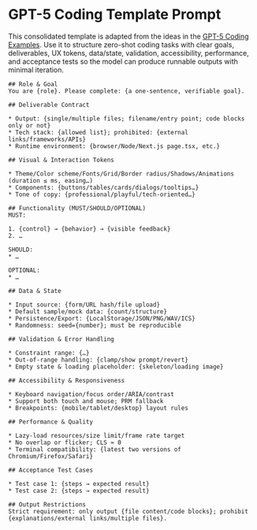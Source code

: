 # GPT-5 Coding Template Prompt

This consolidated template is adapted from the ideas in the [GPT-5 Coding Examples](https://github.com/openai/gpt-5-coding-examples). Use it to structure zero-shot coding tasks with clear goals, deliverables, UX tokens, data/state, validation, accessibility, performance, and acceptance tests so the model can produce runnable outputs with minimal iteration.


```
## Role & Goal
You are {role}. Please complete: {a one-sentence, verifiable goal}.

## Deliverable Contract

* Output: {single/multiple files; filename/entry point; code blocks only or not}
* Tech stack: {allowed list}; prohibited: {external links/frameworks/APIs}
* Runtime environment: {browser/Node/Next.js page.tsx, etc.}

## Visual & Interaction Tokens

* Theme/Color scheme/Fonts/Grid/Border radius/Shadows/Animations (duration ≤ ms, easing…)
* Components: {buttons/tables/cards/dialogs/tooltips…}
* Tone of copy: {professional/playful/tech-oriented…}

## Functionality (MUST/SHOULD/OPTIONAL)
MUST:

1. {control} → {behavior} → {visible feedback}
2. …

SHOULD:
* …

OPTIONAL:
* …

## Data & State

* Input source: {form/URL hash/file upload}
* Default sample/mock data: {count/structure}
* Persistence/Export: {LocalStorage/JSON/PNG/WAV/ICS}
* Randomness: seed={number}; must be reproducible

## Validation & Error Handling

* Constraint range: {…}
* Out-of-range handling: {clamp/show prompt/revert}
* Empty state & loading placeholder: {skeleton/loading image}

## Accessibility & Responsiveness

* Keyboard navigation/focus order/ARIA/contrast
* Support both touch and mouse; PRM fallback
* Breakpoints: {mobile/tablet/desktop} layout rules

## Performance & Quality

* Lazy-load resources/size limit/frame rate target
* No overlap or flicker; CLS ≈ 0
* Terminal compatibility: {latest two versions of Chromium/Firefox/Safari}

## Acceptance Test Cases

* Test case 1: {steps → expected result}
* Test case 2: {steps → expected result}

## Output Restrictions
Strict requirement: only output {file content/code blocks}; prohibit {explanations/external links/multiple files}.
```